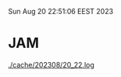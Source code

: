 Sun Aug 20 22:51:06 EEST 2023
# JAM
<a href='./cache/202308/20_22.log'>./cache/202308/20_22.log</a>
